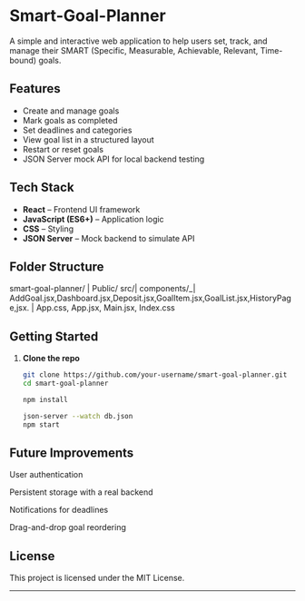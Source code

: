 # Smart-Goal-Planner

A simple and interactive web application to help users set, track, and manage their SMART (Specific, Measurable, Achievable, Relevant, Time-bound) goals.

##  Features

-  Create and manage goals
-  Mark goals as completed
-  Set deadlines and categories
-  View goal list in a structured layout
-  Restart or reset goals
-  JSON Server mock API for local backend testing

##  Tech Stack

- **React** – Frontend UI framework
- **JavaScript (ES6+)** – Application logic
- **CSS** – Styling
- **JSON Server** – Mock backend to simulate API

##  Folder Structure
smart-goal-planner/
| Public/
src/| components/_| AddGoal.jsx,Dashboard.jsx,Deposit.jsx,GoalItem.jsx,GoalList.jsx,HistoryPage,jsx.
| App.css, App.jsx, Main.jsx, Index.css


## Getting Started

1. **Clone the repo**  
   ```bash
   git clone https://github.com/your-username/smart-goal-planner.git
   cd smart-goal-planner

   npm install

   json-server --watch db.json
   npm start
## Future Improvements
User authentication

Persistent storage with a real backend

Notifications for deadlines

Drag-and-drop goal reordering

## License
This project is licensed under the MIT License.


---





